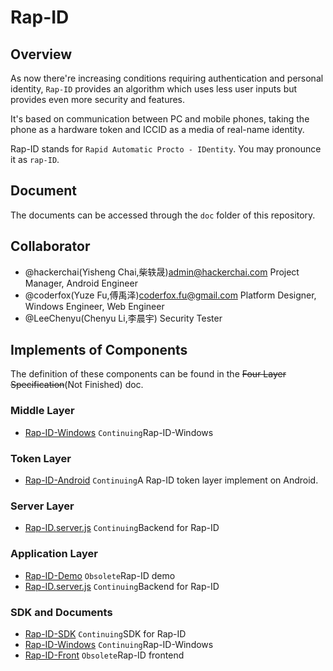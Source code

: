 Rap-ID
=====

Overview
-----

As now there're increasing conditions requiring authentication and personal identity,
`Rap-ID` provides an algorithm which uses less user inputs but provides even more
security and features.

It's based on communication between PC and mobile phones, taking the phone as a
hardware token and ICCID as a media of real-name identity.

Rap-ID stands for `Rapid Automatic Procto - IDentity`. You may pronounce it as `rap-ID`.

Document
-----

The documents can be accessed through the `doc` folder of this repository.

Collaborator
-----

- @hackerchai(Yisheng Chai,柴轶晟)<admin@hackerchai.com> Project Manager, Android Engineer
- @coderfox(Yuze Fu,傅禹泽)<coderfox.fu@gmail.com> Platform Designer, Windows Engineer, Web Engineer
- @LeeChenyu(Chenyu Li,李晨宇) Security Tester

Implements of Components
-----

The definition of these components can be found in the <del>Four Layer Specification</del>(Not Finished) doc.

### Middle Layer

- [Rap-ID-Windows](https://github.com/Rap-ID/Rap-ID-Windows) `Continuing`Rap-ID-Windows

### Token Layer

- [Rap-ID-Android](https://github.com/Rap-ID/Rap-ID-Android) `Continuing`A Rap-ID token layer implement on Android.

### Server Layer

- [Rap-ID.server.js](https://github.com/Rap-ID/Rap-ID.server.js) `Continuing`Backend for Rap-ID

### Application Layer

- [Rap-ID-Demo](https://github.com/Rap-ID/Rap-ID-Demo) `Obsolete`Rap-ID demo
- [Rap-ID.server.js](https://github.com/Rap-ID/Rap-ID.server.js) `Continuing`Backend for Rap-ID

### SDK and Documents

- [Rap-ID-SDK](https://github.com/Rap-ID/Rap-ID-SDK) `Continuing`SDK for Rap-ID
- [Rap-ID-Windows](https://github.com/Rap-ID/Rap-ID-Windows) `Continuing`Rap-ID-Windows
- [Rap-ID-Front](https://github.com/Rap-ID/Rap-ID-Front) `Obsolete`Rap-ID frontend
